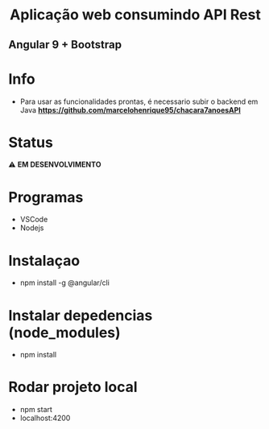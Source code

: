 <h1 align="center">Aplicação web consumindo API Rest</h1>

## Angular 9 + Bootstrap

# Info
- Para usar as funcionalidades prontas, é necessario subir o backend em Java <b>https://github.com/marcelohenrique95/chacara7anoesAPI</b>

# Status
:warning: <b>EM DESENVOLVIMENTO</b>

# Programas

- VSCode
- Nodejs

# Instalaçao

- npm install -g @angular/cli

# Instalar depedencias (node_modules)

- npm install

# Rodar projeto local

- npm start
- localhost:4200


